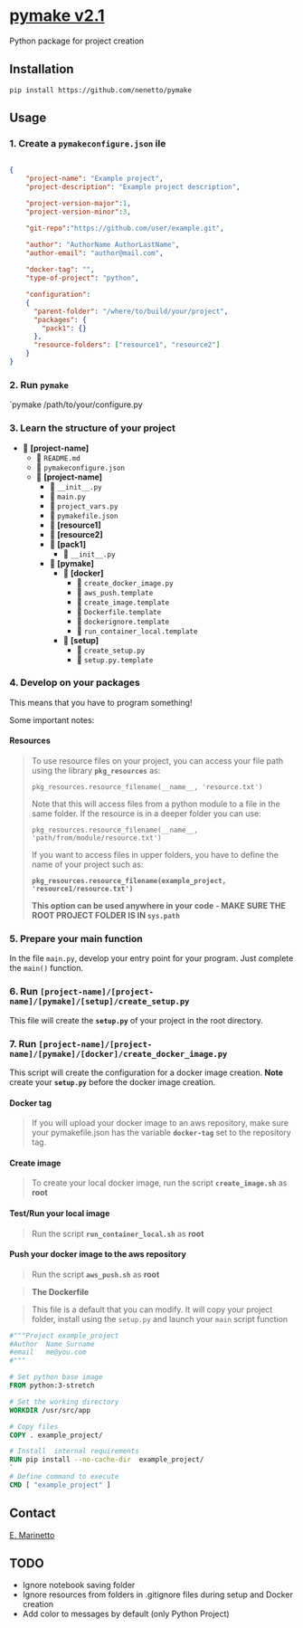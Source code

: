# [pymake v2.1](https://github.com/nenetto/pymake.git)

Python package for project creation

## Installation

`pip install https://github.com/nenetto/pymake`

## Usage

### 1. Create a `pymakeconfigure.json` ile
```json

{
    "project-name": "Example project",
    "project-description": "Example project description",

    "project-version-major":1,
    "project-version-minor":3,

    "git-repo":"https://github.com/user/example.git",

    "author": "AuthorName AuthorLastName",
    "author-email": "author@mail.com",
  
    "docker-tag": "",
    "type-of-project": "python",

    "configuration":
    {
      "parent-folder": "/where/to/build/your/project",
      "packages": {
        "pack1": {}
      },
      "resource-folders": ["resource1", "resource2"]
    }
}

````

### 2. Run **`pymake`**

`pymake /path/to/your/configure.py

### 3. Learn the structure of your project

- :open_file_folder: **[project-name]**
    - :page_with_curl: `README.md`
    - :page_with_curl: `pymakeconfigure.json`
    - :open_file_folder: **[project-name]**
        - :page_with_curl: `__init__.py`
        - :page_with_curl: `main.py`
        - :page_with_curl: `project_vars.py`
        - :page_with_curl: `pymakefile.json`
        - :open_file_folder: **[resource1]**
        - :open_file_folder: **[resource2]**
        - :open_file_folder: **[pack1]**
            - :page_with_curl: `__init__.py`
        - :open_file_folder: **[pymake]**
            - :open_file_folder: **[docker]**
                - :page_with_curl: `create_docker_image.py`
                - :page_with_curl: `aws_push.template`
                - :page_with_curl: `create_image.template`
                - :page_with_curl: `Dockerfile.template`
                - :page_with_curl: `dockerignore.template`
                - :page_with_curl: `run_container_local.template`
            - :open_file_folder: **[setup]**
                - :page_with_curl: `create_setup.py`
                - :page_with_curl: `setup.py.template`
        

### 4. Develop on your packages

This means that you have to program something!

Some important notes:

#### Resources
>To use resource files on your project, you can access your file path using the library **`pkg_resources`** as:
>
>`pkg_resources.resource_filename(__name__, 'resource.txt')`
>
>Note that this will access files from a python module to a file in the same folder. If the resource is in a deeper folder you can use:
>
>`pkg_resources.resource_filename(__name__, 'path/from/module/resource.txt')`
>
>If you want to access files in upper folders, you have to define the name of your project such as:
>
>**`pkg_resources.resource_filename(example_project, 'resource1/resource.txt')`**
>
>**This option can be used anywhere in your code - MAKE SURE THE ROOT PROJECT FOLDER IS IN `sys.path`**


### 5. Prepare your main function

In the file `main.py`, develop your entry point for your program. Just complete the `main()` function.

### 6. Run `[project-name]/[project-name]/[pymake]/[setup]/create_setup.py`

This file will create the **`setup.py`** of your project in the root directory.

### 7. Run `[project-name]/[project-name]/[pymake]/[docker]/create_docker_image.py`

This script will create the configuration for a docker image creation. **Note** create your **`setup.py`** before the docker image creation.

#### Docker tag

>If you will upload your docker image to an aws repository, make sure your pymakefile.json has the variable **`docker-tag`** set to the repository tag.

#### Create image

>To create your local docker image, run the script **`create_image.sh`** as **root**

#### Test/Run your local image

>Run the script **`run_container_local.sh`** as **root**

#### Push your docker image to the **aws** repository

>Run the script **`aws_push.sh`** as **root**
    
>**The Dockerfile**

>This file is a default that you can modify. It will copy your project folder, install using the `setup.py` and launch your `main` script function

```dockerfile
#"""Project example_project
#Author  Name Surname
#email   me@you.com
#"""

# Set python base image
FROM python:3-stretch

# Set the working directory
WORKDIR /usr/src/app

# Copy files
COPY . example_project/

# Install  internal requirements
RUN pip install --no-cache-dir  example_project/
`
# Define command to execute
CMD [ "example_project" ]
```

## Contact
[E. Marinetto](mailto:nenetto@gmail.com)

## TODO
- Ignore notebook saving folder
- Ignore resources from folders in .gitignore files during setup and Docker creation
- Add color to messages by default (only Python Project)